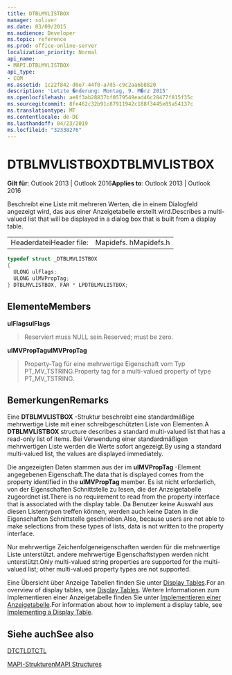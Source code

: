 ```yaml
---
title: DTBLMVLISTBOX
manager: soliver
ms.date: 03/09/2015
ms.audience: Developer
ms.topic: reference
ms.prod: office-online-server
localization_priority: Normal
api_name:
- MAPI.DTBLMVLISTBOX
api_type:
- COM
ms.assetid: 1c22f842-d0e7-44f0-a7d5-c9c2aa6b8820
description: 'Letzte �nderung: Montag, 9. M�rz 2015'
ms.openlocfilehash: ae8f3ab28837bf0579549ead46c28477f815f35c
ms.sourcegitcommit: 8fe462c32b91c87911942c188f3445e85a54137c
ms.translationtype: MT
ms.contentlocale: de-DE
ms.lasthandoff: 04/23/2019
ms.locfileid: "32338276"
---
```

# <a name="dtblmvlistbox"></a><span data-ttu-id="65082-103">DTBLMVLISTBOX</span><span class="sxs-lookup"><span data-stu-id="65082-103">DTBLMVLISTBOX</span></span>

  
  
<span data-ttu-id="65082-104">**Gilt für**: Outlook 2013 | Outlook 2016</span><span class="sxs-lookup"><span data-stu-id="65082-104">**Applies to**: Outlook 2013 | Outlook 2016</span></span> 
  
<span data-ttu-id="65082-105">Beschreibt eine Liste mit mehreren Werten, die in einem Dialogfeld angezeigt wird, das aus einer Anzeigetabelle erstellt wird.</span><span class="sxs-lookup"><span data-stu-id="65082-105">Describes a multi-valued list that will be displayed in a dialog box that is built from a display table.</span></span>
  
|||
|:-----|:-----|
|<span data-ttu-id="65082-106">Headerdatei</span><span class="sxs-lookup"><span data-stu-id="65082-106">Header file:</span></span>  <br/> |<span data-ttu-id="65082-107">Mapidefs. h</span><span class="sxs-lookup"><span data-stu-id="65082-107">Mapidefs.h</span></span>  <br/> |
   
```cpp
typedef struct _DTBLMVLISTBOX
{
  ULONG ulFlags;
  ULONG ulMVPropTag;
} DTBLMVLISTBOX, FAR * LPDTBLMVLISTBOX;

```

## <a name="members"></a><span data-ttu-id="65082-108">Elemente</span><span class="sxs-lookup"><span data-stu-id="65082-108">Members</span></span>

 <span data-ttu-id="65082-109">**ulFlags**</span><span class="sxs-lookup"><span data-stu-id="65082-109">**ulFlags**</span></span>
  
> <span data-ttu-id="65082-110">Reserviert muss NULL sein.</span><span class="sxs-lookup"><span data-stu-id="65082-110">Reserved; must be zero.</span></span>
    
 <span data-ttu-id="65082-111">**ulMVPropTag**</span><span class="sxs-lookup"><span data-stu-id="65082-111">**ulMVPropTag**</span></span>
  
> <span data-ttu-id="65082-112">Property-Tag für eine mehrwertige Eigenschaft vom Typ PT_MV_TSTRING.</span><span class="sxs-lookup"><span data-stu-id="65082-112">Property tag for a multi-valued property of type PT_MV_TSTRING.</span></span>
    
## <a name="remarks"></a><span data-ttu-id="65082-113">Bemerkungen</span><span class="sxs-lookup"><span data-stu-id="65082-113">Remarks</span></span>

<span data-ttu-id="65082-114">Eine **DTBLMVLISTBOX** -Struktur beschreibt eine standardmäßige mehrwertige Liste mit einer schreibgeschützten Liste von Elementen.</span><span class="sxs-lookup"><span data-stu-id="65082-114">A **DTBLMVLISTBOX** structure describes a standard multi-valued list that has a read-only list of items.</span></span> <span data-ttu-id="65082-115">Bei Verwendung einer standardmäßigen mehrwertigen Liste werden die Werte sofort angezeigt.</span><span class="sxs-lookup"><span data-stu-id="65082-115">By using a standard multi-valued list, the values are displayed immediately.</span></span> 
  
<span data-ttu-id="65082-116">Die angezeigten Daten stammen aus der im **ulMVPropTag** -Element angegebenen Eigenschaft.</span><span class="sxs-lookup"><span data-stu-id="65082-116">The data that is displayed comes from the property identified in the **ulMVPropTag** member.</span></span> <span data-ttu-id="65082-117">Es ist nicht erforderlich, von der Eigenschaften Schnittstelle zu lesen, die der Anzeigetabelle zugeordnet ist.</span><span class="sxs-lookup"><span data-stu-id="65082-117">There is no requirement to read from the property interface that is associated with the display table.</span></span> <span data-ttu-id="65082-118">Da Benutzer keine Auswahl aus diesen Listentypen treffen können, werden auch keine Daten in die Eigenschaften Schnittstelle geschrieben.</span><span class="sxs-lookup"><span data-stu-id="65082-118">Also, because users are not able to make selections from these types of lists, data is not written to the property interface.</span></span> 
  
<span data-ttu-id="65082-119">Nur mehrwertige Zeichenfolgeneigenschaften werden für die mehrwertige Liste unterstützt. andere mehrwertige Eigenschaftstypen werden nicht unterstützt.</span><span class="sxs-lookup"><span data-stu-id="65082-119">Only multi-valued string properties are supported for the multi-valued list; other multi-valued property types are not supported.</span></span> 
  
<span data-ttu-id="65082-120">Eine Übersicht über Anzeige Tabellen finden Sie unter [Display Tables](display-tables.md).</span><span class="sxs-lookup"><span data-stu-id="65082-120">For an overview of display tables, see [Display Tables](display-tables.md).</span></span> <span data-ttu-id="65082-121">Weitere Informationen zum Implementieren einer Anzeigetabelle finden Sie unter [Implementieren einer Anzeigetabelle](display-table-implementation.md).</span><span class="sxs-lookup"><span data-stu-id="65082-121">For information about how to implement a display table, see [Implementing a Display Table](display-table-implementation.md).</span></span>
  
## <a name="see-also"></a><span data-ttu-id="65082-122">Siehe auch</span><span class="sxs-lookup"><span data-stu-id="65082-122">See also</span></span>



[<span data-ttu-id="65082-123">DTCTL</span><span class="sxs-lookup"><span data-stu-id="65082-123">DTCTL</span></span>](dtctl.md)


[<span data-ttu-id="65082-124">MAPI-Strukturen</span><span class="sxs-lookup"><span data-stu-id="65082-124">MAPI Structures</span></span>](mapi-structures.md)

